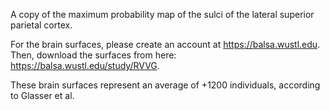 A copy of the maximum probability map of the sulci of the lateral superior parietal cortex.

For the brain surfaces, please create an account at https://balsa.wustl.edu. Then, download the surfaces from here: https://balsa.wustl.edu/study/RVVG.

These brain surfaces represent an average of +1200 individuals, according to Glasser et al.
